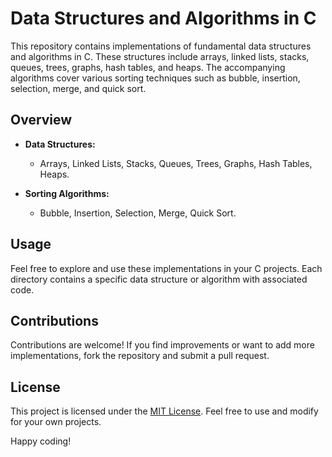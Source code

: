 # Data Structures and Algorithms in C

This repository contains implementations of fundamental data structures and algorithms in C. These structures include arrays, linked lists, stacks, queues, trees, graphs, hash tables, and heaps. The accompanying algorithms cover various sorting techniques such as bubble, insertion, selection, merge, and quick sort.

## Overview

- **Data Structures:**
  - Arrays, Linked Lists, Stacks, Queues, Trees, Graphs, Hash Tables, Heaps.

- **Sorting Algorithms:**
  - Bubble, Insertion, Selection, Merge, Quick Sort.

## Usage

Feel free to explore and use these implementations in your C projects. Each directory contains a specific data structure or algorithm with associated code.

## Contributions

Contributions are welcome! If you find improvements or want to add more implementations, fork the repository and submit a pull request.

## License

This project is licensed under the [MIT License](LICENSE). Feel free to use and modify for your own projects.

Happy coding!
